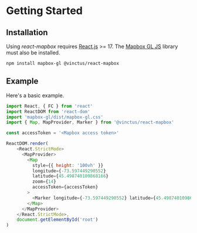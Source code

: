 Getting Started
===============

Installation
------------

Using *react-mapbox* requires [React.js](https://reactjs.org/) >= 17.  The [Mapbox GL JS](https://docs.mapbox.com/mapbox-gl-js/guides/) library must also be installed.

```
npm install mapbox-gl @vinctus/react-mapbox
```

Example
-------

Here's a basic example.

```javascript
import React, { FC } from 'react'
import ReactDOM from 'react-dom'
import 'mapbox-gl/dist/mapbox-gl.css'
import { Map, MapProvider, Marker } from '@vinctus/react-mapbox'

const accessToken = '<Mapbox access token>'

ReactDOM.render(
    <React.StrictMode>
      <MapProvider>
        <Map
          style={{ height: '100vh' }}
          longitude={-73.597449290552}
          latitude={45.498740109868166}
          zoom={14}
          accessToken={accessToken}
        >
          <Marker longitude={-73.597449290552} latitude={45.498740109868166} />
        </Map>
      </MapProvider>
    </React.StrictMode>,
    document.getElementById('root')
)
```
